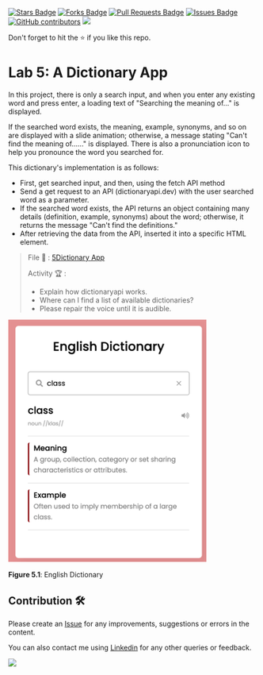 <a href="https://github.com/drshahizan/learn-php/stargazers"><img src="https://img.shields.io/github/stars/drshahizan/learn-php" alt="Stars Badge"/></a>
<a href="https://github.com/drshahizan/learn-php/network/members"><img src="https://img.shields.io/github/forks/drshahizan/learn-php" alt="Forks Badge"/></a>
<a href="https://github.com/drshahizan/learn-php/pulls"><img src="https://img.shields.io/github/issues-pr/drshahizan/learn-php" alt="Pull Requests Badge"/></a>
<a href="https://github.com/drshahizan/learn-php/issues"><img src="https://img.shields.io/github/issues/drshahizan/learn-php" alt="Issues Badge"/></a>
<a href="https://github.com/drshahizan/learn-php/graphs/contributors"><img alt="GitHub contributors" src="https://img.shields.io/github/contributors/drshahizan/learn-php?color=2b9348"></a>
![](https://visitor-badge.glitch.me/badge?page_id=drshahizan/learn-php)

Don't forget to hit the :star: if you like this repo.

# Lab 5: A Dictionary App

In this project, there is only a search input, and when you enter any existing word and press enter, a loading text of "Searching the meaning of..." is displayed.

If the searched word exists, the meaning, example, synonyms, and so on are displayed with a slide animation; otherwise, a message stating "Can't find the meaning of......" is displayed. There is also a pronunciation icon to help you pronounce the word you searched for.

This dictionary's implementation is as follows:

- First, get searched input, and then, using the fetch API method
- Send a get request to an API (dictionaryapi.dev) with the user searched word as a parameter.
- If the searched word exists, the API returns an object containing many details (definition, example, synonyms) about the word; otherwise, it returns the message "Can't find the definitions."
- After retrieving the data from the API, inserted it into a specific HTML element.

> File 📁 : [5Dictionary App](./download/5Dictionary%20App)
> 
> Activity 🏆 :
> - Explain how dictionaryapi works.
> - Where can I find a list of available dictionaries?
> - Please repair the voice until it is audible.
>

<img src="./download/L5adv-a.png" width="400" />

**Figure 5.1**: English Dictionary

## Contribution 🛠️
Please create an [Issue](https://github.com/drshahizan/learn-php/issues) for any improvements, suggestions or errors in the content.

You can also contact me using [Linkedin](https://www.linkedin.com/in/drshahizan/) for any other queries or feedback.

![](https://visitor-badge.glitch.me/badge?page_id=drshahizan)
